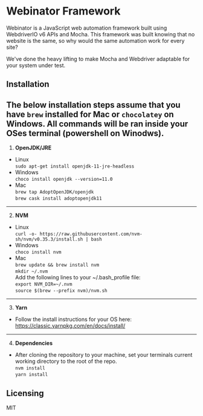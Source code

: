 # Webinator Framework
Webinator is a JavaScript web automation framework built using WebdriverIO v6 APIs and Mocha. This framework was built knowing that no website is the same, so why would the same automation work for every site?

We've done the heavy lifting to make Mocha and Webdriver adaptable for your system under test.



## Installation
The below installation steps assume that you have `brew` installed for Mac or `chocolatey` on Windows. All commands will be ran inside your OSes terminal (powershell on Winodws).
---

1. **OpenJDK/JRE** 
* Linux  
`sudo apt-get install openjdk-11-jre-headless`  
* Windows  
`choco install openjdk --version=11.0`  
* Mac  
`brew tap AdoptOpenJDK/openjdk`  
`brew cask install adoptopenjdk11`
---

2. **NVM**  
* Linux  
`curl -o- https://raw.githubusercontent.com/nvm-sh/nvm/v0.35.3/install.sh | bash`  
* Windows  
`choco install nvm`  
* Mac  
`brew update && brew install nvm`  
`mkdir ~/.nvm`  
Add the following lines to your ~/.bash_profile file:  
`export NVM_DIR=~/.nvm`  
`source $(brew --prefix nvm)/nvm.sh`  
---

3. **Yarn**
* Follow the install instructions for your OS here:
https://classic.yarnpkg.com/en/docs/install/
--- 

4. **Dependencies**  
* After cloning the repository to your machine, set your terminals current working directory to the root of the repo.  
`nvm install`  
`yarn install`


## Licensing

MIT
